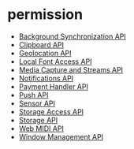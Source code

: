 # permission

- [Background Synchronization API]()
- [Clipboard API](/language/java/clipboard.html)
- [Geolocation API]()
- [Local Font Access API]()
- [Media Capture and Streams API]()
- [Notifications API]()
- [Payment Handler API]()
- [Push API]()
- [Sensor API]()
- [Storage Access API]()
- [Storage API]()
- [Web MIDI API]()
- [Window Management API]()
